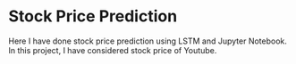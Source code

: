 # Stock Price Prediction
Here I have done stock price prediction using LSTM and Jupyter Notebook. In this project, I have considered stock price of Youtube.
